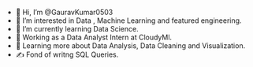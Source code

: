 - 👋 Hi, I’m @GauravKumar0503
- 👀 I’m interested in Data , Machine Learning and featured engineering.
- 🌱 I’m currently learning Data Science.
- 💼   Working as a Data Analyst Intern at CloudyMl.
- 🌱   Learning more about Data Analysis, Data Cleaning and Visualization.
- ✍️   Fond of writng SQL Queries.
<!---
GauravKumar0503/GauravKumar0503 is a ✨ special ✨ repository because its `README.md` (this file) appears on your GitHub profile.
You can click the Preview link to take a look at your changes.
--->
